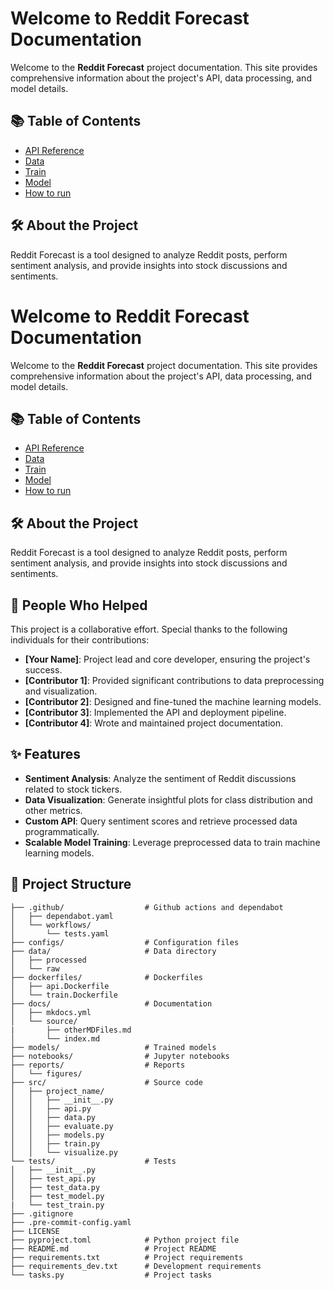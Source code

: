 # Welcome to Reddit Forecast Documentation

Welcome to the **Reddit Forecast** project documentation. This site provides comprehensive information about the project's API, data processing, and model details.

## 📚 Table of Contents

- [API Reference](my_api.md)
- [Data](data.md)
- [Train](train.md)
- [Model](model.md)
- [How to run](how_to_run.md)

## 🛠️ About the Project

Reddit Forecast is a tool designed to analyze Reddit posts, perform sentiment analysis, and provide insights into stock discussions and sentiments.


# Welcome to Reddit Forecast Documentation

Welcome to the **Reddit Forecast** project documentation. This site provides comprehensive information about the project's API, data processing, and model details.

## 📚 Table of Contents

- [API Reference](my_api.md)
- [Data](data.md)
- [Train](train.md)
- [Model](model.md)
- [How to run](how_to_run.md)

## 🛠️ About the Project

Reddit Forecast is a tool designed to analyze Reddit posts, perform sentiment analysis, and provide insights into stock discussions and sentiments.

## 🤝 People Who Helped

This project is a collaborative effort. Special thanks to the following individuals for their contributions:

- **[Your Name]**: Project lead and core developer, ensuring the project's success.
- **[Contributor 1]**: Provided significant contributions to data preprocessing and visualization.
- **[Contributor 2]**: Designed and fine-tuned the machine learning models.
- **[Contributor 3]**: Implemented the API and deployment pipeline.
- **[Contributor 4]**: Wrote and maintained project documentation.

## ✨ Features

- **Sentiment Analysis**: Analyze the sentiment of Reddit discussions related to stock tickers.
- **Data Visualization**: Generate insightful plots for class distribution and other metrics.
- **Custom API**: Query sentiment scores and retrieve processed data programmatically.
- **Scalable Model Training**: Leverage preprocessed data to train machine learning models.

## 📂 Project Structure

```
├── .github/                  # Github actions and dependabot
│   ├── dependabot.yaml
│   └── workflows/
│       └── tests.yaml
├── configs/                  # Configuration files
├── data/                     # Data directory
│   ├── processed
│   └── raw
├── dockerfiles/              # Dockerfiles
│   ├── api.Dockerfile
│   └── train.Dockerfile
├── docs/                     # Documentation
│   ├── mkdocs.yml
│   └── source/
|       ├── otherMDFiles.md
│       └── index.md
├── models/                   # Trained models
├── notebooks/                # Jupyter notebooks
├── reports/                  # Reports
│   └── figures/
├── src/                      # Source code
│   ├── project_name/
│   │   ├── __init__.py
│   │   ├── api.py
│   │   ├── data.py
│   │   ├── evaluate.py
│   │   ├── models.py
│   │   ├── train.py
│   │   └── visualize.py
└── tests/                    # Tests
│   ├── __init__.py
│   ├── test_api.py
│   ├── test_data.py
│   ├── test_model.py
|   └── test_train.py
├── .gitignore
├── .pre-commit-config.yaml
├── LICENSE
├── pyproject.toml            # Python project file
├── README.md                 # Project README
├── requirements.txt          # Project requirements
├── requirements_dev.txt      # Development requirements
└── tasks.py                  # Project tasks
```
